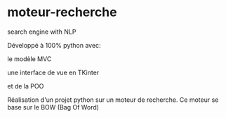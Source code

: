 # moteur-recherche
search engine with NLP 

<p></p>
Développé à 100% python avec:
<p></p>

le modèle MVC
<p></p> 

une interface de vue en TKinter
<p></p>

et de la POO
<p></p>

Réalisation d'un projet python sur un moteur de recherche. Ce moteur se base sur le BOW 
(Bag Of Word)
